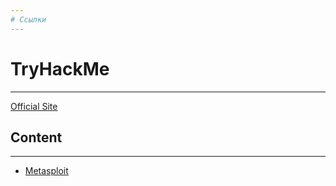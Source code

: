 ```yaml
---
# Ссылки
---
```

# TryHackMe
---
[Official Site](https://tryhackme.com/)
## Content
---
- [Metasploit](Metasploit/Metasploit.md)
